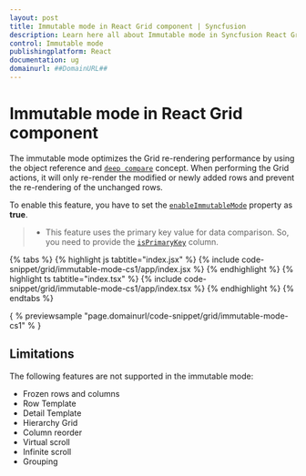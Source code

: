 ```yaml
---
layout: post
title: Immutable mode in React Grid component | Syncfusion
description: Learn here all about Immutable mode in Syncfusion React Grid component of Syncfusion Essential JS 2 and more.
control: Immutable mode 
publishingplatform: React
documentation: ug
domainurl: ##DomainURL##
---
```


# Immutable mode in React Grid component

The immutable mode optimizes the Grid re-rendering performance by using the object reference and [`deep compare`](https://dmitripavlutin.com/how-to-compare-objects-in-javascript/#4-deep-equality) concept. When performing the Grid actions, it will only re-render the modified or newly added rows and prevent the re-rendering of the unchanged rows.

To enable this feature, you have to set the [`enableImmutableMode`](https://ej2.syncfusion.com/angular/documentation/api/grid/#enableImmutableMode) property as **true**.

>* This feature uses the primary key value for data comparison. So, you need to provide the [`isPrimaryKey`](https://ej2.syncfusion.com/angular/documentation/api/grid/column/#isprimarykey) column.

{% tabs %}
{% highlight js tabtitle="index.jsx" %}
{% include code-snippet/grid/immutable-mode-cs1/app/index.jsx %}
{% endhighlight %}
{% highlight ts tabtitle="index.tsx" %}
{% include code-snippet/grid/immutable-mode-cs1/app/index.tsx %}
{% endhighlight %}
{% endtabs %}

{ % previewsample "page.domainurl/code-snippet/grid/immutable-mode-cs1" % }

## Limitations

The following features are not supported in the immutable mode:

* Frozen rows and columns
* Row Template
* Detail Template
* Hierarchy Grid
* Column reorder
* Virtual scroll
* Infinite scroll
* Grouping
